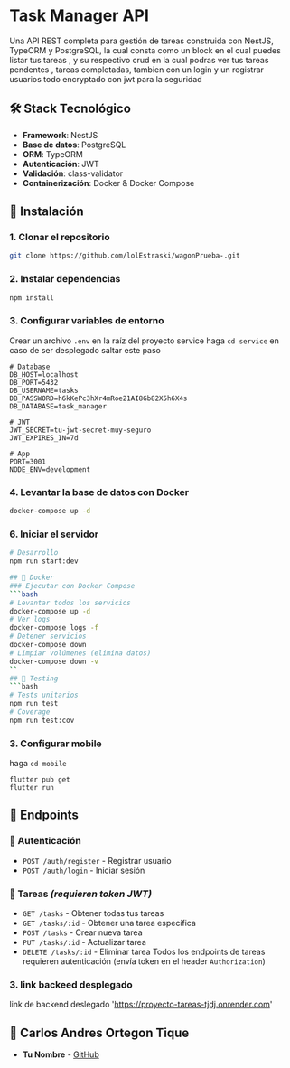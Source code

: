 # Task Manager API

Una API REST completa para gestión de tareas construida con NestJS, TypeORM y PostgreSQL, la cual consta como un block en el cual puedes listar tus tareas , y su respectivo crud en la cual podras ver tus tareas pendentes , tareas completadas, tambien con un login y un registrar usuarios todo encryptado con  jwt para la seguridad 
## 🛠️ Stack Tecnológico
- **Framework**: NestJS
- **Base de datos**: PostgreSQL
- **ORM**: TypeORM
- **Autenticación**: JWT
- **Validación**: class-validator
- **Containerización**: Docker & Docker Compose
## 🔧 Instalación
### 1. Clonar el repositorio
```bash
git clone https://github.com/lolEstraski/wagonPrueba-.git

```
### 2. Instalar dependencias
```bash
npm install
```
### 3. Configurar variables de entorno
Crear un archivo `.env` en la raíz del proyecto  service  haga `cd service` en caso  de ser desplegado  saltar este paso
```env
# Database
DB_HOST=localhost
DB_PORT=5432
DB_USERNAME=tasks
DB_PASSWORD=h6kKePc3hXr4mRoe21AI8Gb82X5h6X4s
DB_DATABASE=task_manager

# JWT
JWT_SECRET=tu-jwt-secret-muy-seguro
JWT_EXPIRES_IN=7d

# App
PORT=3001
NODE_ENV=development
```

### 4. Levantar la base de datos con Docker
```bash
docker-compose up -d
```
### 6. Iniciar el servidor
```bash
# Desarrollo
npm run start:dev

## 🐳 Docker
### Ejecutar con Docker Compose
```bash
# Levantar todos los servicios
docker-compose up -d
# Ver logs
docker-compose logs -f
# Detener servicios
docker-compose down
# Limpiar volúmenes (elimina datos)
docker-compose down -v
``
## 🧪 Testing
```bash
# Tests unitarios
npm run test
# Coverage
npm run test:cov
```

### 3. Configurar mobile
haga `cd mobile` 
```
flutter pub get
flutter run
```

## 📌 Endpoints

### 🔐 Autenticación
- `POST /auth/register` - Registrar usuario
- `POST /auth/login` - Iniciar sesión

### 📝 Tareas *(requieren token JWT)*
- `GET /tasks` - Obtener todas tus tareas
- `GET /tasks/:id` - Obtener una tarea específica
- `POST /tasks` - Crear nueva tarea
- `PUT /tasks/:id` - Actualizar tarea
- `DELETE /tasks/:id` - Eliminar tarea
 Todos los endpoints de tareas requieren autenticación (envía token en el header `Authorization`)

### 3. link backeed desplegado
link de backend  deslegado  'https://proyecto-tareas-tjdj.onrender.com'

## 👥 Carlos Andres Ortegon Tique

- **Tu Nombre** - [GitHub](https://github.com/lolEstraski)


